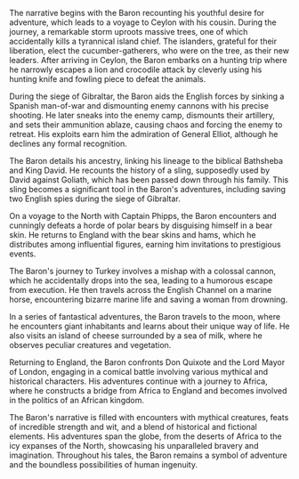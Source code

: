 The narrative begins with the Baron recounting his youthful desire for adventure, which leads to a voyage to Ceylon with his cousin. During the journey, a remarkable storm uproots massive trees, one of which accidentally kills a tyrannical island chief. The islanders, grateful for their liberation, elect the cucumber-gatherers, who were on the tree, as their new leaders. After arriving in Ceylon, the Baron embarks on a hunting trip where he narrowly escapes a lion and crocodile attack by cleverly using his hunting knife and fowling piece to defeat the animals.

During the siege of Gibraltar, the Baron aids the English forces by sinking a Spanish man-of-war and dismounting enemy cannons with his precise shooting. He later sneaks into the enemy camp, dismounts their artillery, and sets their ammunition ablaze, causing chaos and forcing the enemy to retreat. His exploits earn him the admiration of General Elliot, although he declines any formal recognition.

The Baron details his ancestry, linking his lineage to the biblical Bathsheba and King David. He recounts the history of a sling, supposedly used by David against Goliath, which has been passed down through his family. This sling becomes a significant tool in the Baron's adventures, including saving two English spies during the siege of Gibraltar.

On a voyage to the North with Captain Phipps, the Baron encounters and cunningly defeats a horde of polar bears by disguising himself in a bear skin. He returns to England with the bear skins and hams, which he distributes among influential figures, earning him invitations to prestigious events.

The Baron's journey to Turkey involves a mishap with a colossal cannon, which he accidentally drops into the sea, leading to a humorous escape from execution. He then travels across the English Channel on a marine horse, encountering bizarre marine life and saving a woman from drowning.

In a series of fantastical adventures, the Baron travels to the moon, where he encounters giant inhabitants and learns about their unique way of life. He also visits an island of cheese surrounded by a sea of milk, where he observes peculiar creatures and vegetation.

Returning to England, the Baron confronts Don Quixote and the Lord Mayor of London, engaging in a comical battle involving various mythical and historical characters. His adventures continue with a journey to Africa, where he constructs a bridge from Africa to England and becomes involved in the politics of an African kingdom.

The Baron's narrative is filled with encounters with mythical creatures, feats of incredible strength and wit, and a blend of historical and fictional elements. His adventures span the globe, from the deserts of Africa to the icy expanses of the North, showcasing his unparalleled bravery and imagination. Throughout his tales, the Baron remains a symbol of adventure and the boundless possibilities of human ingenuity.